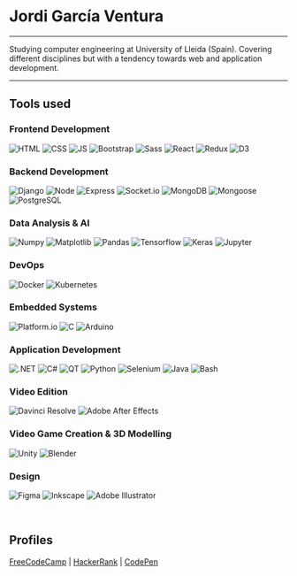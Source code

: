 # Jordi García Ventura


---

Studying computer engineering at University of Lleida (Spain). Covering different disciplines but with a tendency towards web and application development.

---

## Tools used

### Frontend Development

<div>
    <img src="./icons/html.svg" alt="HTML" /> 
    <img src="./icons/css.svg" alt="CSS" /> 
    <img src="./icons/js.svg" alt="JS" /> 
    <img src="./icons/bootstrap.svg" alt="Bootstrap" /> 
    <img src="./icons/sass.svg" alt="Sass" /> 
    <img src="./icons/react.svg" alt="React" /> 
    <img src="./icons/redux.svg" alt="Redux" /> 
    <img src="./icons/d3.svg" alt="D3" /> 
</div>

### Backend Development

<div>
    <img src="./icons/django.svg" alt="Django" /> 
    <img src="./icons/node.svg" alt="Node" /> 
    <img src="./icons/express.svg" alt="Express" /> 
    <img src="./icons/socketio.svg" alt="Socket.io" /> 
    <img src="./icons/mongodb.svg" alt="MongoDB" /> 
    <img src="./icons/mongoose.svg" alt="Mongoose" /> 
    <img src="./icons/postgresql.svg" alt="PostgreSQL" /> 
</div>

### Data Analysis & AI

<div>
    <img src="./icons/numpy.svg" alt="Numpy" /> 
    <img src="./icons/matplotlib.svg" alt="Matplotlib" /> 
    <img src="./icons/pandas.svg" alt="Pandas" /> 
    <img src="./icons/tensorflow.svg" alt="Tensorflow" /> 
    <img src="./icons/keras.svg" alt="Keras" /> 
    <img src="./icons/jupyter.svg" alt="Jupyter" /> 
</div>

### DevOps

<div>
    <img src="./icons/docker.svg" alt="Docker" /> 
    <img src="./icons/kubernetes.svg" alt="Kubernetes" /> 
</div>

### Embedded Systems

<div>
    <img src="./icons/platformio.svg" alt="Platform.io" /> 
    <img src="./icons/c.svg" alt="C" /> 
    <img src="./icons/arduino.svg" alt="Arduino" /> 
</div>

### Application Development

<div>
    <img src="./icons/net.svg" alt=".NET" /> 
    <img src="./icons/c_sharp.svg" alt="C#" /> 
    <img src="./icons/qt.svg" alt="QT" /> 
    <img src="./icons/python.svg" alt="Python" /> 
    <img src="./icons/selenium.svg" alt="Selenium" /> 
    <img src="./icons/java.svg" alt="Java" /> 
    <img src="./icons/bash.svg" alt="Bash" /> 
</div>

### Video Edition

<div>
    <img src="./icons/davinci.svg" alt="Davinci Resolve" /> 
    <img src="./icons/ae.svg" alt="Adobe After Effects" /> 
</div>

### Video Game Creation & 3D Modelling

<div>
    <img src="./icons/unity.svg" alt="Unity" /> 
    <img src="./icons/blender.svg" alt="Blender" /> 
</div>

### Design

<div>
    <img src="./icons/figma.svg" alt="Figma" /> 
    <img src="./icons/inkscape.svg" alt="Inkscape" /> 
    <img src="./icons/illustrator.svg" alt="Adobe Illustrator" /> 
</div>

&nbsp;

## Profiles
[FreeCodeCamp](https://www.freecodecamp.org/jordigarciaventura)
| [HackerRank](https://www.hackerrank.com/jordigv)
| [CodePen](https://codepen.io/jordigarciaventura/pens/showcase)
